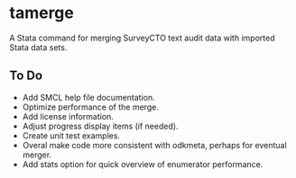 # tamerge
A Stata command for merging SurveyCTO text audit data with imported Stata data sets.

## To Do 
- Add SMCL help file documentation.
- Optimize performance of the merge.
- Add license information.
- Adjust progress display items (if needed).
- Create unit test examples.
- Overal make code more consistent with odkmeta, perhaps for eventual merger.
- Add stats option for quick overview of enumerator performance.